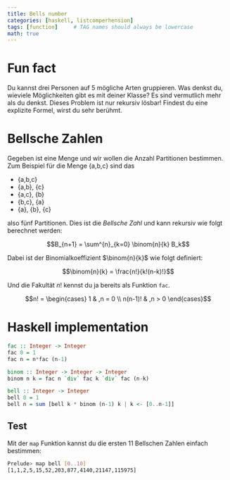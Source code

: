 ```yaml
---
title: Bells number
categories: [haskell, listcomperhension]
tags: [function]     # TAG names should always be lowercase
math: true
---
```


# Fun fact
Du kannst drei Personen auf 5 mögliche Arten gruppieren. Was denkst du, wieviele Möglichkeiten gibt es mit deiner Klasse? Es sind vermutlich mehr als du denkst. Dieses Problem ist nur rekursiv lösbar! Findest du eine explizite Formel, wirst du sehr berühmt. 

# Bellsche Zahlen
Gegeben ist eine Menge und wir wollen die Anzahl Partitionen bestimmen. Zum Beispiel für die Menge {a,b,c} sind das

  *  {a,b,c}
  *  {a,b}, {c} 
  *  {a,c}, {b} 
  *  {b,c}, {a} 
  *  {a}, {b}, {c}

also fünf Partitionen. Dies ist die _Bellsche Zahl_ und kann rekursiv wie folgt berechnet werden: 

$$B_{n+1} = \sum^{n}_{k=0} \binom{n}{k} B_k$$

Dabei ist der Binomialkoeffizient $\binom{n}{k}$ wie folgt definiert:

$$\binom{n}{k} = \frac{n!}{k!(n-k)!}$$

Und die Fakultät $n!$ kennst du ja bereits als Funktion `fac`.

$$n! = \begin{cases}
1 & ,n = 0 \\
n(n-1)! &  ,n > 0 
\end{cases}$$

# Haskell implementation
```haskell
fac :: Integer -> Integer
fac 0 = 1
fac n = n*fac (n-1)

binom :: Integer -> Integer -> Integer
binom n k = fac n `div` fac k `div` fac (n-k)

bell :: Integer -> Integer
bell 0 = 1
bell n = sum [bell k * binom (n-1) k | k <- [0..n-1]]
```

## Test
Mit der `map` Funktion kannst du die ersten 11 Bellschen Zahlen einfach bestimmen:
```bash
Prelude> map bell [0..10]
[1,1,2,5,15,52,203,877,4140,21147,115975]
```
